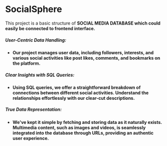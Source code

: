 # SocialSphere
This project is a basic structure of <b>SOCIAL MEDIA DATABASE<b>  which could easily be connected to frontend interface.
<br>

<h5>User-Centric Data Handling:</h5>
<ul>
    <li>Our project manages user data, including followers, interests, and various social activities like post likes, comments, and bookmarks on the platform.</li>
</ul>

<h5>Clear Insights with SQL Queries:</h5>
<ul>
    <li>Using SQL queries, we offer a straightforward breakdown of connections between different social activities. Understand the relationships effortlessly with our clear-cut descriptions.</li>
</ul>

<h5>True Data Representation:</h5>
<ul>
    <li>We've kept it simple by fetching and storing data as it naturally exists. Multimedia content, such as images and videos, is seamlessly integrated into the database through URLs, providing an authentic user experience.</li>
</ul>

